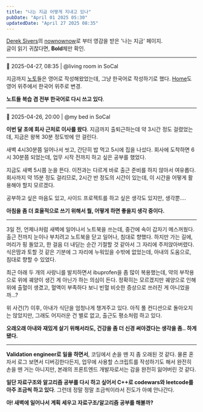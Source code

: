 ```yaml
---
title: "나는 지금 어떻게 지내고 있나"
pubDate: "April 01 2025 05:30"
updatedDate: "April 27 2025 08:35"
---
```



[Derek Sivers](https://sive.rs/now2)의 [nownownow](https://nownownow.com/about)로 부터 영감을 받은 '나는 지금' 페이지.<br />
글이 읽기 귀찮다면, **Bold**체만 확인.

---

📆 2025-04-27, 08:35 | @living room in SoCal

지금까지 [노토](/note)들은 영어로 작성해왔었는데, 그냥 한국어로 작성하기로 했다.
[Home](/)도 영어 위주에서 한국어 위주로 변경.

**노트들 복습 겸 전부 한국어로 다시 쓰고 있다**.

---

📆 2025-04-26, 20:00 | @my bed in SoCal

**이번 달 초에 회사 근처로 이사를 왔다**.
지금까지 출퇴근하는데 약 3시간 정도 걸렸었는데, 지금은 왕복 30분 정도밖에 안 걸린다.

새벽 4시30분쯤 일어나서 씻고, 간단히 밥 먹고 5시에 집을 나섰다. 회사에 도착하면 6시 30분쯤 되었는데, 업무 시작 전까지 하고 싶은 공부를 했었다.

지금도 새벽 5시쯤 눈을 뜬다. 이전과는 다르게 바로 출근 준비를 하지 않아서 여유롭다. 회사까지 약 15분 정도 걸리므로, 2시간 반 정도의 시간이 있는데, 이 시간을 어떻게 활용해야 할지 모르겠다.

공부하고 싶은 마음도 있고, 사이드 프로젝트를 하고 싶은 생각도 있지만, 생각뿐….

**아침을 좀 더 효율적으로 쓰기 위해서 뭘, 어떻게 하면 좋을지 생각 중이다.**

---

3일 전, 언제나처럼 새벽에 일어나서 노트북을 쓰는데, 중간에 속이 갑자기 메스꺼웠다. 출근 전까지 눈이나 부치려고 노트북을 닫고 일어나, 침대로 향했다. 하지만 가는 길에, 머리가 핑 돌았고, 한 걸음 더 내딛는 순간 기절할 것 같아서 그 자리에 주저앉아버렸다. 식은땀과 토할 것 같은 기분에 그 자리에 누워있을 수밖에 없었는데, 아내의 도움으로, 침대로 향할 수 있었다.

최근 아래 두 개의 사랑니를 발치하면서 ibuprofen을 좀 많이 복용했는데, 약의 부작용으로 위에 궤양이 생긴 게 아닌가 하는 의심이 든다. 정확히는 모르겠지만 궤양으로 인해 위에 출혈이 생겼고, 혈액이 부족하다 보니 빈혈 비슷한 증상으로 쓰러진 게 아니었을까…?

위 사건(?) 이후, 아내가 식단을 엄청나게 챙겨주고 있다. 아직 풀 컨디션으로 돌아오지는 않았지만, 그래도 어지러운 건 별로 없고, 출근도 평소처럼 하고 있다.

**오래오래 아내와 재밌게 살기 위해서라도, 건강을 좀 더 신경 써야겠다는 생각을 좀.. 하게 됐다.**

---

**Validation engineer로 일을 하면서**, 코딩에서 손을 뗀 지 좀 오래된 것 같다. 물론 혼자서 로그 보면서 디버깅한다든지, 업무에 사용할 스크립트를 작성하기도 해서 완전히 손을 뗀 거는 아니지만, 본래의 프론트엔드 개발자로서는 감을 완전히 잃어버린 것 같다.

**일단 자료구조와 알고리즘 공부를 다시 하고 싶어서 C++로 codewars와 leetcode를 아주 조금씩 하고 있다**. 그런데 정말 정말 조금씩이라서 진도가 아예 안나간다. 

**아! 새벽에 일어나서 계획 세우고 자료구조/알고리즘 공부를 해볼까?** 